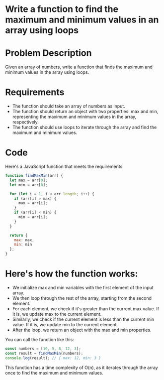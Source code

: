 # Write a function to find the maximum and minimum values in an array using loops

# Problem Description
Given an array of numbers, write a function that finds the maximum and minimum values in the array using loops.

# Requirements
* The function should take an array of numbers as input.
* The function should return an object with two properties: max and min, representing the maximum and minimum values in the array, respectively.
* The function should use loops to iterate through the array and find the maximum and minimum values.

# Code
Here's a JavaScript function that meets the requirements:
```javascript
function findMaxMin(arr) {
  let max = arr[0];
  let min = arr[0];

  for (let i = 1; i < arr.length; i++) {
    if (arr[i] > max) {
      max = arr[i];
    }
    if (arr[i] < min) {
      min = arr[i];
    }
  }

  return {
    max: max,
    min: min
  };
}
```

# Here's how the function works:
* We initialize max and min variables with the first element of the input array.
* We then loop through the rest of the array, starting from the second element.
* For each element, we check if it's greater than the current max value. If it is, we update max to the current element.
* Similarly, we check if the current element is less than the current min value. If it is, we update min to the current element.
* After the loop, we return an object with the max and min properties.

You can call the function like this:

```javascript
const numbers = [10, 5, 8, 12, 3];
const result = findMaxMin(numbers);
console.log(result); // { max: 12, min: 3 }
```
This function has a time complexity of O(n), as it iterates through the array once to find the maximum and minimum values.